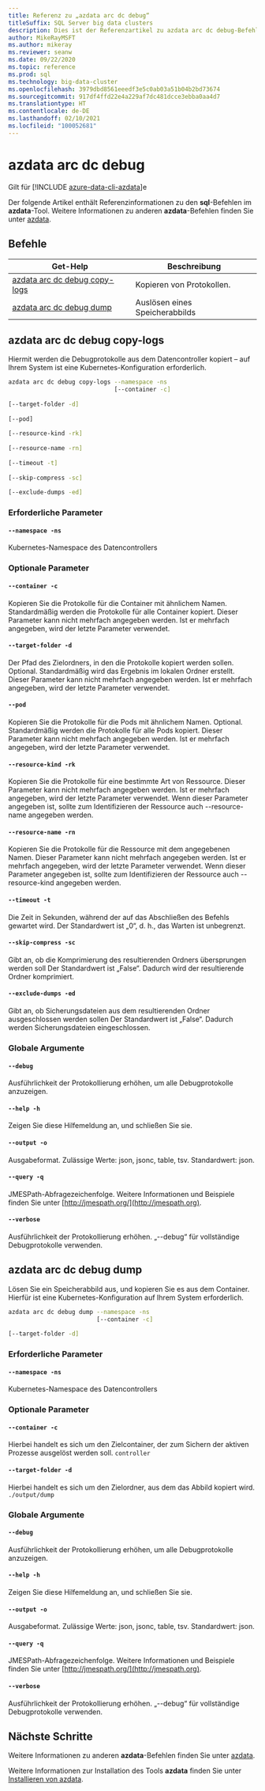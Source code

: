 ```yaml
---
title: Referenz zu „azdata arc dc debug“
titleSuffix: SQL Server big data clusters
description: Dies ist der Referenzartikel zu azdata arc dc debug-Befehlen.
author: MikeRayMSFT
ms.author: mikeray
ms.reviewer: seanw
ms.date: 09/22/2020
ms.topic: reference
ms.prod: sql
ms.technology: big-data-cluster
ms.openlocfilehash: 3979dbd8561eeedf3e5c0ab03a51b04b2bd73674
ms.sourcegitcommit: 917df4ffd22e4a229af7dc481dcce3ebba0aa4d7
ms.translationtype: HT
ms.contentlocale: de-DE
ms.lasthandoff: 02/10/2021
ms.locfileid: "100052681"
---
```

# <a name="azdata-arc-dc-debug"></a>azdata arc dc debug

Gilt für [!INCLUDE [azure-data-cli-azdata](../../includes/azure-data-cli-azdata.md)]e

Der folgende Artikel enthält Referenzinformationen zu den **sql**-Befehlen im **azdata**-Tool. Weitere Informationen zu anderen **azdata**-Befehlen finden Sie unter [azdata](reference-azdata.md).

## <a name="commands"></a>Befehle

|Get-Help|Beschreibung|
| --- | --- |
[azdata arc dc debug copy-logs](#azdata-arc-dc-debug-copy-logs) | Kopieren von Protokollen.
[azdata arc dc debug dump](#azdata-arc-dc-debug-dump) | Auslösen eines Speicherabbilds
## <a name="azdata-arc-dc-debug-copy-logs"></a>azdata arc dc debug copy-logs
Hiermit werden die Debugprotokolle aus dem Datencontroller kopiert – auf Ihrem System ist eine Kubernetes-Konfiguration erforderlich.
```bash
azdata arc dc debug copy-logs --namespace -ns 
                              [--container -c]  
                              
[--target-folder -d]  
                              
[--pod]  
                              
[--resource-kind -rk]  
                              
[--resource-name -rn]  
                              
[--timeout -t]  
                              
[--skip-compress -sc]  
                              
[--exclude-dumps -ed]
```
### <a name="required-parameters"></a>Erforderliche Parameter
#### `--namespace -ns`
Kubernetes-Namespace des Datencontrollers
### <a name="optional-parameters"></a>Optionale Parameter
#### `--container -c`
Kopieren Sie die Protokolle für die Container mit ähnlichem Namen. Standardmäßig werden die Protokolle für alle Container kopiert. Dieser Parameter kann nicht mehrfach angegeben werden. Ist er mehrfach angegeben, wird der letzte Parameter verwendet.
#### `--target-folder -d`
Der Pfad des Zielordners, in den die Protokolle kopiert werden sollen. Optional. Standardmäßig wird das Ergebnis im lokalen Ordner erstellt.  Dieser Parameter kann nicht mehrfach angegeben werden. Ist er mehrfach angegeben, wird der letzte Parameter verwendet.
#### `--pod`
Kopieren Sie die Protokolle für die Pods mit ähnlichem Namen. Optional. Standardmäßig werden die Protokolle für alle Pods kopiert. Dieser Parameter kann nicht mehrfach angegeben werden. Ist er mehrfach angegeben, wird der letzte Parameter verwendet.
#### `--resource-kind -rk`
Kopieren Sie die Protokolle für eine bestimmte Art von Ressource. Dieser Parameter kann nicht mehrfach angegeben werden. Ist er mehrfach angegeben, wird der letzte Parameter verwendet. Wenn dieser Parameter angegeben ist, sollte zum Identifizieren der Ressource auch --resource-name angegeben werden.
#### `--resource-name -rn`
Kopieren Sie die Protokolle für die Ressource mit dem angegebenen Namen. Dieser Parameter kann nicht mehrfach angegeben werden. Ist er mehrfach angegeben, wird der letzte Parameter verwendet. Wenn dieser Parameter angegeben ist, sollte zum Identifizieren der Ressource auch --resource-kind angegeben werden.
#### `--timeout -t`
Die Zeit in Sekunden, während der auf das Abschließen des Befehls gewartet wird. Der Standardwert ist „0“, d. h., das Warten ist unbegrenzt.
#### `--skip-compress -sc`
Gibt an, ob die Komprimierung des resultierenden Ordners übersprungen werden soll Der Standardwert ist „False“. Dadurch wird der resultierende Ordner komprimiert.
#### `--exclude-dumps -ed`
Gibt an, ob Sicherungsdateien aus dem resultierenden Ordner ausgeschlossen werden sollen Der Standardwert ist „False“. Dadurch werden Sicherungsdateien eingeschlossen.
### <a name="global-arguments"></a>Globale Argumente
#### `--debug`
Ausführlichkeit der Protokollierung erhöhen, um alle Debugprotokolle anzuzeigen.
#### `--help -h`
Zeigen Sie diese Hilfemeldung an, und schließen Sie sie.
#### `--output -o`
Ausgabeformat.  Zulässige Werte: json, jsonc, table, tsv.  Standardwert: json.
#### `--query -q`
JMESPath-Abfragezeichenfolge. Weitere Informationen und Beispiele finden Sie unter [http://jmespath.org/](http://jmespath.org).
#### `--verbose`
Ausführlichkeit der Protokollierung erhöhen. „--debug“ für vollständige Debugprotokolle verwenden.
## <a name="azdata-arc-dc-debug-dump"></a>azdata arc dc debug dump
Lösen Sie ein Speicherabbild aus, und kopieren Sie es aus dem Container. Hierfür ist eine Kubernetes-Konfiguration auf Ihrem System erforderlich.
```bash
azdata arc dc debug dump --namespace -ns 
                         [--container -c]  
                         
[--target-folder -d]
```
### <a name="required-parameters"></a>Erforderliche Parameter
#### `--namespace -ns`
Kubernetes-Namespace des Datencontrollers
### <a name="optional-parameters"></a>Optionale Parameter
#### `--container -c`
Hierbei handelt es sich um den Zielcontainer, der zum Sichern der aktiven Prozesse ausgelöst werden soll.
`controller`
#### `--target-folder -d`
Hierbei handelt es sich um den Zielordner, aus dem das Abbild kopiert wird. `./output/dump`
### <a name="global-arguments"></a>Globale Argumente
#### `--debug`
Ausführlichkeit der Protokollierung erhöhen, um alle Debugprotokolle anzuzeigen.
#### `--help -h`
Zeigen Sie diese Hilfemeldung an, und schließen Sie sie.
#### `--output -o`
Ausgabeformat.  Zulässige Werte: json, jsonc, table, tsv.  Standardwert: json.
#### `--query -q`
JMESPath-Abfragezeichenfolge. Weitere Informationen und Beispiele finden Sie unter [http://jmespath.org/](http://jmespath.org).
#### `--verbose`
Ausführlichkeit der Protokollierung erhöhen. „--debug“ für vollständige Debugprotokolle verwenden.

## <a name="next-steps"></a>Nächste Schritte

Weitere Informationen zu anderen **azdata**-Befehlen finden Sie unter [azdata](reference-azdata.md). 

Weitere Informationen zur Installation des Tools **azdata** finden Sie unter [Installieren von azdata](..\install\deploy-install-azdata.md).

